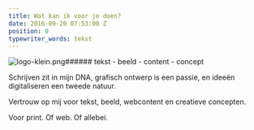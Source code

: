 ```yaml
---
title: Wat kan ik voor je doen?
date: 2016-09-20 07:53:00 Z
position: 0
typewriter_words: tekst
---
```


![logo-klein.png](/uploads/logo-klein.png)###### <span id="typed">tekst - beeld - content -  concept</span>

Schrijven zit in mijn DNA, grafisch ontwerp is een passie, en ideeën digitaliseren een tweede natuur. 


Vertrouw op mij voor tekst, beeld, webcontent en creatieve concepten. 


Voor print. Of web. Of allebei.